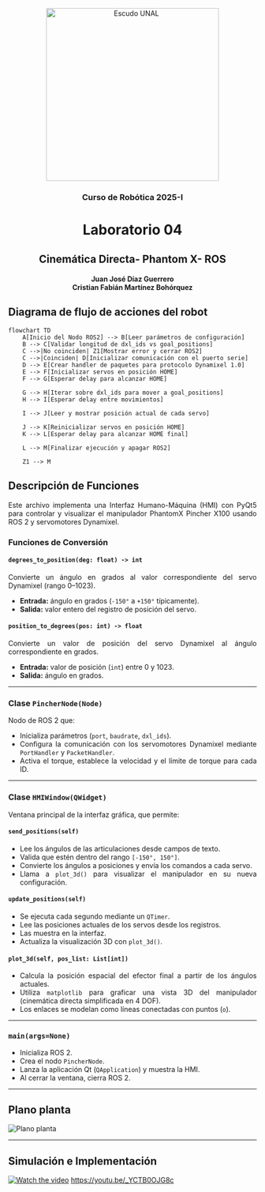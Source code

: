 <div align="center">
<picture>
    <source srcset="https://imgur.com/5bYAzsb.png" media="(prefers-color-scheme: dark)">
    <source srcset="https://imgur.com/Os03JoE.png" media="(prefers-color-scheme: light)">
    <img src="https://imgur.com/Os03JoE.png" alt="Escudo UNAL" width="350px">
</picture>

<h3>Curso de Robótica 2025-I</h3>

<h1>Laboratorio 04</h1>

<h2>Cinemática Directa- Phantom X- ROS</h2>

<h4>Juan José Díaz Guerrero<br>
    Cristian Fabián Martínez Bohórquez</h4>

</div>

<div align="justify"> 

## Diagrama de flujo de acciones del robot

```mermaid
flowchart TD
    A[Inicio del Nodo ROS2] --> B[Leer parámetros de configuración]
    B --> C[Validar longitud de dxl_ids vs goal_positions]
    C -->|No coinciden| Z1[Mostrar error y cerrar ROS2]
    C -->|Coinciden| D[Inicializar comunicación con el puerto serie]
    D --> E[Crear handler de paquetes para protocolo Dynamixel 1.0]
    E --> F[Inicializar servos en posición HOME]
    F --> G[Esperar delay para alcanzar HOME]

    G --> H[Iterar sobre dxl_ids para mover a goal_positions]
    H --> I[Esperar delay entre movimientos]

    I --> J[Leer y mostrar posición actual de cada servo]

    J --> K[Reinicializar servos en posición HOME]
    K --> L[Esperar delay para alcanzar HOME final]

    L --> M[Finalizar ejecución y apagar ROS2]

    Z1 --> M
```
## Descripción de Funciones

Este archivo implementa una Interfaz Humano-Máquina (HMI) con PyQt5 para controlar y visualizar el manipulador PhantomX Pincher X100 usando ROS 2 y servomotores Dynamixel.

### Funciones de Conversión

#### `degrees_to_position(deg: float) -> int`
Convierte un ángulo en grados al valor correspondiente del servo Dynamixel (rango 0–1023).
- **Entrada:** ángulo en grados (`-150°` a `+150°` típicamente).
- **Salida:** valor entero del registro de posición del servo.

#### `position_to_degrees(pos: int) -> float`
Convierte un valor de posición del servo Dynamixel al ángulo correspondiente en grados.
- **Entrada:** valor de posición (`int`) entre 0 y 1023.
- **Salida:** ángulo en grados.

---

### Clase `PincherNode(Node)`

Nodo de ROS 2 que:
- Inicializa parámetros (`port`, `baudrate`, `dxl_ids`).
- Configura la comunicación con los servomotores Dynamixel mediante `PortHandler` y `PacketHandler`.
- Activa el torque, establece la velocidad y el límite de torque para cada ID.

---

### Clase `HMIWindow(QWidget)`

Ventana principal de la interfaz gráfica, que permite:

#### `send_positions(self)`
- Lee los ángulos de las articulaciones desde campos de texto.
- Valida que estén dentro del rango `[-150°, 150°]`.
- Convierte los ángulos a posiciones y envía los comandos a cada servo.
- Llama a `plot_3d()` para visualizar el manipulador en su nueva configuración.

#### `update_positions(self)`
- Se ejecuta cada segundo mediante un `QTimer`.
- Lee las posiciones actuales de los servos desde los registros.
- Las muestra en la interfaz.
- Actualiza la visualización 3D con `plot_3d()`.

#### `plot_3d(self, pos_list: List[int])`
- Calcula la posición espacial del efector final a partir de los ángulos actuales.
- Utiliza `matplotlib` para graficar una vista 3D del manipulador (cinemática directa simplificada en 4 DOF).
- Los enlaces se modelan como líneas conectadas con puntos (`o`).

---

### `main(args=None)`
- Inicializa ROS 2.
- Crea el nodo `PincherNode`.
- Lanza la aplicación Qt (`QApplication`) y muestra la HMI.
- Al cerrar la ventana, cierra ROS 2.

---
## Plano planta

![Plano planta](Code/pincher_control/Planta.jpg)

---
## Simulación e Implementación

[![Watch the video](https://img.youtube.com/vi/_YCTB0OJG8c/maxresdefault.jpg)](https://youtu.be/_YCTB0OJG8c)
https://youtu.be/_YCTB0OJG8c
